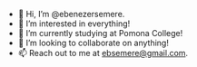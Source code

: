 - 👋 Hi, I’m @ebenezersemere.
- 👀 I’m interested in everything!
- 🌱 I’m currently studying at Pomona College!
- 💞️ I’m looking to collaborate on anything! 
- 📫 Reach out to me at ebsemere@gmail.com.

<!---
ebenezersemere/ebenezersemere is a ✨ special ✨ repository because its `README.md` (this file) appears on your GitHub profile.
You can click the Preview link to take a look at your changes.
--->
